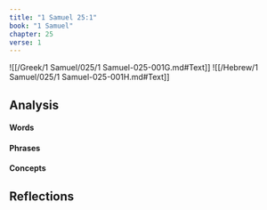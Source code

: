 ```yaml
---
title: "1 Samuel 25:1"
book: "1 Samuel"
chapter: 25
verse: 1
---
```

![[/Greek/1 Samuel/025/1 Samuel-025-001G.md#Text]]
![[/Hebrew/1 Samuel/025/1 Samuel-025-001H.md#Text]]

## Analysis

#### Words

#### Phrases

#### Concepts

## Reflections
